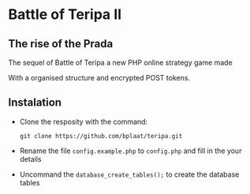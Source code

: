 # Battle of Teripa II
## The rise of the Prada

The sequel of Battle of Teripa a new PHP online strategy game made

With a organised structure and encrypted POST tokens.

## Instalation
- Clone the resposity with the command:

    `git clone https://github.com/bplaat/teripa.git`

- Rename the file `config.example.php` to `config.php` and fill in the your details

- Uncommand the `database_create_tables();` to create the database tables
